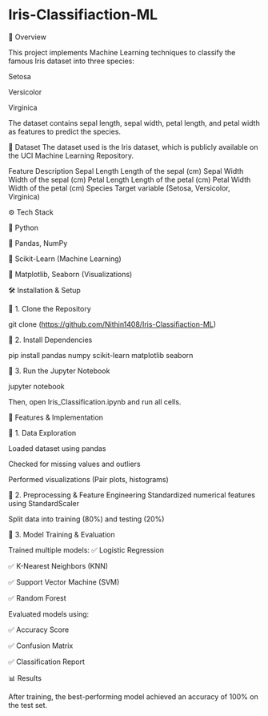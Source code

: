 # Iris-Classifiaction-ML
📌 Overview

This project implements Machine Learning techniques to classify the famous Iris dataset into three species:

Setosa

Versicolor

Virginica

The dataset contains sepal length, sepal width, petal length, and petal width as features to predict the species.

📂 Dataset
The dataset used is the Iris dataset, which is publicly available on the UCI Machine Learning Repository.

Feature	Description
Sepal Length	Length of the sepal (cm)
Sepal Width	Width of the sepal (cm)
Petal Length	Length of the petal (cm)
Petal Width	Width of the petal (cm)
Species	Target variable (Setosa, Versicolor, Virginica)

⚙️ Tech Stack

🔹 Python

🔹 Pandas, NumPy

🔹 Scikit-Learn (Machine Learning)

🔹 Matplotlib, Seaborn (Visualizations)

🛠️ Installation & Setup

🔹 1. Clone the Repository

git clone (https://github.com/Nithin1408/Iris-Classifiaction-ML)

🔹 2. Install Dependencies

pip install pandas numpy scikit-learn matplotlib seaborn

🔹 3. Run the Jupyter Notebook

jupyter notebook

Then, open Iris_Classification.ipynb and run all cells.

🚀 Features & Implementation

🔹 1. Data Exploration

Loaded dataset using pandas

Checked for missing values and outliers

Performed visualizations (Pair plots, histograms)

🔹 2. Preprocessing & Feature Engineering Standardized numerical features using StandardScaler

Split data into training (80%) and testing (20%)

🔹 3. Model Training & Evaluation

Trained multiple models: ✅ Logistic Regression

✅ K-Nearest Neighbors (KNN)

✅ Support Vector Machine (SVM)

✅ Random Forest

Evaluated models using:

✅ Accuracy Score

✅ Confusion Matrix

✅ Classification Report

📊 Results

After training, the best-performing model achieved an accuracy of 100% on the test set.
